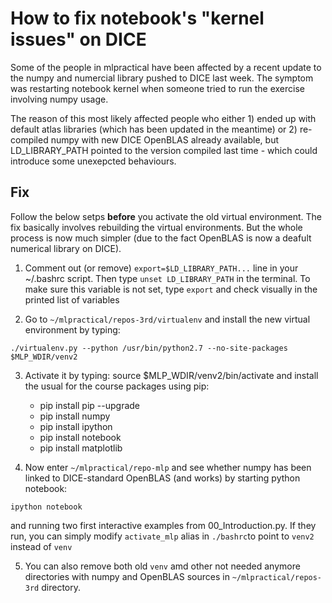 
# How to fix notebook's "kernel issues" on DICE

Some of the people in mlpractical have been affected by a recent update to the numpy and numercial 
library pushed to DICE last week. The symptom was restarting notebook kernel when someone
tried to run the exercise involving numpy usage.

The reason of this most likely affected people who either 1) ended up with 
default atlas libraries (which has been updated in the meantime) or 2) re-compiled 
numpy with new DICE OpenBLAS already available, but LD_LIBRARY_PATH pointed to the 
version compiled last time - which could introduce some unexepcted behaviours.

## Fix

Follow the below setps **before** you activate the old virtual environment. The fix 
basically involves rebuilding the virtual environments. But the whole process is now
much simpler (due to the fact OpenBLAS is now a deafult numerical library on DICE).

1. Comment out (or remove) `export=$LD_LIBRARY_PATH...` line in your ~/.bashrc script. Then type 
`unset LD_LIBRARY_PATH` in the terminal. To make sure this variable is not
set, type `export` and check visually in the printed list of variables

2. Go to `~/mlpractical/repos-3rd/virtualenv` and install the new virtual
environment by typing: 

```
./virtualenv.py --python /usr/bin/python2.7 --no-site-packages $MLP_WDIR/venv2
```

3. Activate it by typing: source $MLP_WDIR/venv2/bin/activate and install the usual for the course packages using pip:

   * pip install pip --upgrade
   * pip install numpy
   * pip install ipython
   * pip install notebook
   * pip install matplotlib

4) Now enter `~/mlpractical/repo-mlp` and see whether numpy has been
linked to DICE-standard OpenBLAS (and works) by starting python notebook:
```
ipython notebook
```
and running two first interactive examples from 00_Introduction.py. 
If they run, you can simply modify `activate_mlp` alias in `./bashrc`to point to
`venv2` instead of `venv`

5) You can also remove both old `venv` amd other not needed anymore
directories with numpy and OpenBLAS sources in `~/mlpractical/repos-3rd` directory.